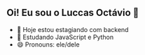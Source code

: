 ## Oi! Eu sou o Luccas Octávio 👋

- 🔭 Hoje estou estagiando com backend
- 🌱 Estudando JavaScript e Python
- 😄 Pronouns: ele/dele
  
